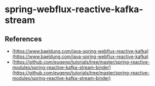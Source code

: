 # spring-webflux-reactive-kafka-stream

## References

- [https://www.baeldung.com/java-spring-webflux-reactive-kafka](https://www.baeldung.com/java-spring-webflux-reactive-kafka)
- [https://github.com/eugenp/tutorials/tree/master/spring-reactive-modules/spring-reactive-kafka-stream-binder](https://github.com/eugenp/tutorials/tree/master/spring-reactive-modules/spring-reactive-kafka-stream-binder)
